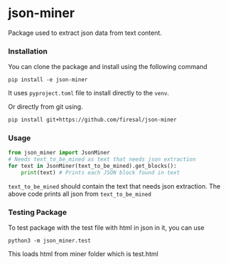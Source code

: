 # json-miner
Package used to extract json data from text content.

### Installation

You can clone the package and install using the following command

```
pip install -e json-miner
```

It uses `pyproject.toml` file to install directly to the `venv`.

Or directly from git using.

```bash
pip install git+https://github.com/firesal/json-miner
```



### Usage

```python
from json_miner import JsonMiner
# Needs text_to_be_mined as text that needs json extraction
for text in JsonMiner(text_to_be_mined).get_blocks():
    print(text) # Prints each JSON block found in text
```

`text_to_be_mined` should contain the text that needs json extraction. The above code prints all json from `text_to_be_mined`

### Testing Package

To test package with the test file with html in json in it, you can use

`python3 -m json_miner.test`

This loads html from miner folder which is test.html
